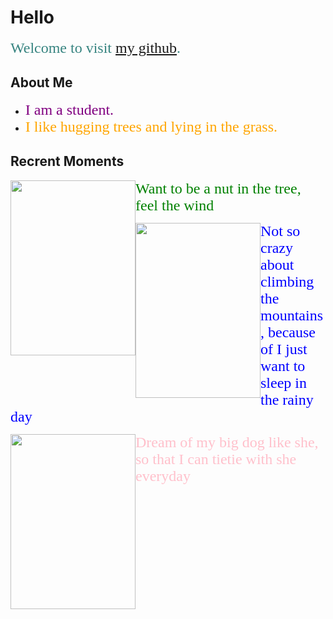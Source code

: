 # Hello

<font face="STCAIYUN" color=#37848 size=5>Welcome to visit [my github](https://github.com/HalloMelon).</font>

## About Me

* <font face="STCAIYUN" color=purple size=5>I am a student.</font>
* <font face="STCAIYUN" color=orange size=5>I like hugging trees and lying in the grass.</font>

## Recrent Moments

<img src="https://s21.ax1x.com/2024/04/12/pFjSIFH.jpg" width=200 height=280 style="float:left" />  

<font face="STCAIYUN" color=green size=5>Want to be a nut in the tree, feel the wind</font>


<img src="https://s21.ax1x.com/2024/04/12/pFjSoYd.jpg" width=200 height=280 style="float:left" />   

<font face="STCAIYUN" color=blue size=5>Not so crazy about climbing the mountains, because of I just want to sleep in the rainy day  </font>



<img src="https://s21.ax1x.com/2024/04/12/pFjShwD.jpg" width=200 height=280 style="float:left" />   


<font face="STCAIYUN" color=pink size=5>Dream of my big dog like she, so that I can tietie with she everyday</font>